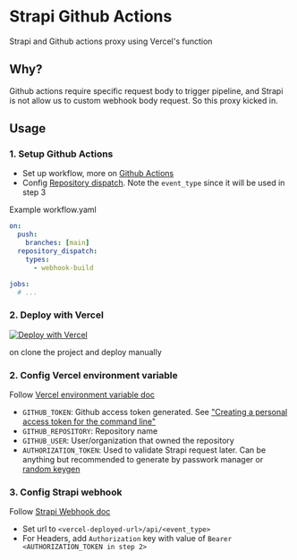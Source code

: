 # Strapi Github Actions

Strapi and Github actions proxy using Vercel's function

## Why?

Github actions require specific request body to trigger pipeline, and Strapi is not allow us to custom webhook body request. So this proxy kicked in.

## Usage

### 1. Setup Github Actions

- Set up workflow, more on [Github Actions](https://docs.github.com/en/free-pro-team@latest/actions/quickstart)
- Config [Repository dispatch](https://docs.github.com/en/free-pro-team@latest/actions/reference/events-that-trigger-workflows#repository_dispatch). Note the `event_type` since it will be used in step 3

Example workflow.yaml

```yaml
on:
  push:
    branches: [main]
  repository_dispatch:
    types:
      - webhook-build

jobs:
  # ...
```

### 2. Deploy with Vercel

[![Deploy with Vercel](https://vercel.com/button)](https://vercel.com/new/project?template=https://github.com/Th1nkK1D/strapi-github-actions)

on clone the project and deploy manually

### 2. Config Vercel environment variable

Follow [Vercel environment variable doc](https://vercel.com/docs/environment-variables)

- `GITHUB_TOKEN`: Github access token generated. See ["Creating a personal access token for the command line"](https://help.github.com/articles/creating-a-personal-access-token-for-the-command-line)
- `GITHUB_REPOSITORY`: Repository name
- `GITHUB_USER`: User/organization that owned the repository
- `AUTHORIZATION_TOKEN`: Used to validate Strapi request later. Can be anything but recommended to generate by passwork manager or [random keygen](https://randomkeygen.com/)

### 3. Config Strapi webhook

Follow [Strapi Webhook doc](https://strapi.io/documentation/developer-docs/latest/concepts/webhooks.html)

- Set url to `<vercel-deployed-url>/api/<event_type>`
- For Headers, add `Authorization` key with value of `Bearer <AUTHORIZATION_TOKEN in step 2>`
